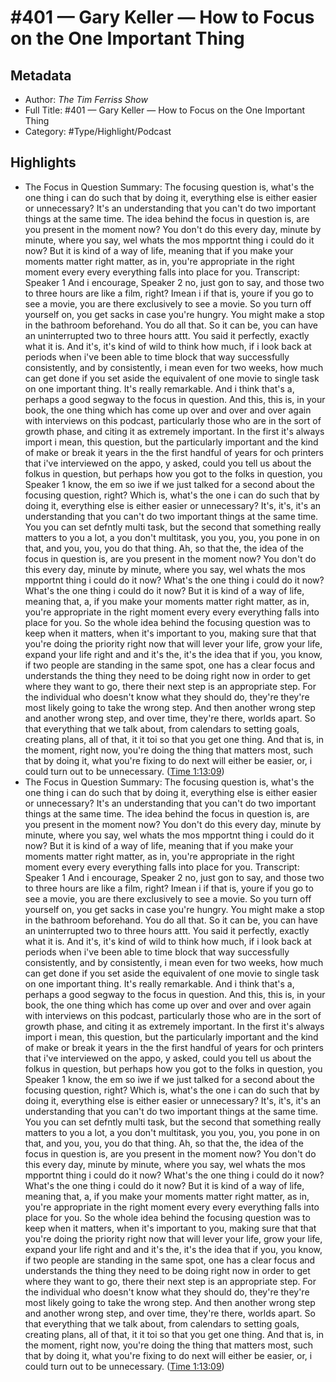 # \#401 —  Gary Keller — How to Focus on the One Important Thing

## Metadata

* Author: *The Tim Ferriss Show*
* Full Title: #401 —  Gary Keller — How to Focus on the One Important Thing
* Category: #Type/Highlight/Podcast

## Highlights

* The Focus in Question
  Summary:
  The focusing question is, what's the one thing i can do such that by doing it, everything else is either easier or unnecessary? It's an understanding that you can't do two important things at the same time. The idea behind the focus in question is, are you present in the moment now? You don't do this every day, minute by minute, where you say, wel whats the mos mpportnt thing i could do it now? But it is kind of a way of life, meaning that if you make your moments matter right matter, as in, you're appropriate in the right moment every every everything falls into place for you.
  Transcript:
  Speaker 1
  And i encourage,
  Speaker 2
  no, just gon to say, and those two to three hours are like a film, right? Imean i if that is, youre if you go to see a movie, you are there exclusively to see a movie. So you turn off yourself on, you get sacks in case you're hungry. You might make a stop in the bathroom beforehand. You do all that. So it can be, you can have an uninterrupted two to three hours attt. You said it perfectly, exactly what it is. And it's, it's kind of wild to think how much, if i look back at periods when i've been able to time block that way successfully consistently, and by consistently, i mean even for two weeks, how much can get done if you set aside the equivalent of one movie to single task on one important thing. It's really remarkable. And i think that's a, perhaps a good segway to the focus in question. And this, this is, in your book, the one thing which has come up over and over and over again with interviews on this podcast, particularly those who are in the sort of growth phase, and citing it as extremely important. In the first it's always import i mean, this question, but the particularly important and the kind of make or break it years in the the first handful of years for och printers that i've interviewed on the appo, y asked, could you tell us about the folkus in question, but perhaps how you got to the folks in question, you
  Speaker 1
  know, the em so iwe if we just talked for a second about the focusing question, right? Which is, what's the one i can do such that by doing it, everything else is either easier or unnecessary? It's, it's, it's an understanding that you can't do two important things at the same time. You you can set defntly multi task, but the second that something really matters to you a lot, a you don't multitask, you you, you, you pone in on that, and you, you, you do that thing. Ah, so that the, the idea of the focus in question is, are you present in the moment now? You don't do this every day, minute by minute, where you say, wel whats the mos mpportnt thing i could do it now? What's the one thing i could do it now? What's the one thing i could do it now? But it is kind of a way of life, meaning that, a, if you make your moments matter right matter, as in, you're appropriate in the right moment every every everything falls into place for you. So the whole idea behind the focusing question was to keep when it matters, when it's important to you, making sure that that you're doing the priority right now that will lever your life, grow your life, expand your life right and and it's the, it's the idea that if you, you know, if two people are standing in the same spot, one has a clear focus and understands the thing they need to be doing right now in order to get where they want to go, there their next step is an appropriate step. For the individual who doesn't know what they should do, they're they're most likely going to take the wrong step. And then another wrong step and another wrong step, and over time, they're there, worlds apart. So that everything that we talk about, from calendars to setting goals, creating plans, all of that, it it toi so that you get one thing. And that is, in the moment, right now, you're doing the thing that matters most, such that by doing it, what you're fixing to do next will either be easier, or, i could turn out to be unnecessary. ([Time 1:13:09](https://share.snipd.com/snip/a4196033-1bdd-40af-9cfb-92ffc37eeda2))
* The Focus in Question
  Summary:
  The focusing question is, what's the one thing i can do such that by doing it, everything else is either easier or unnecessary? It's an understanding that you can't do two important things at the same time. The idea behind the focus in question is, are you present in the moment now? You don't do this every day, minute by minute, where you say, wel whats the mos mpportnt thing i could do it now? But it is kind of a way of life, meaning that if you make your moments matter right matter, as in, you're appropriate in the right moment every every everything falls into place for you.
  Transcript:
  Speaker 1
  And i encourage,
  Speaker 2
  no, just gon to say, and those two to three hours are like a film, right? Imean i if that is, youre if you go to see a movie, you are there exclusively to see a movie. So you turn off yourself on, you get sacks in case you're hungry. You might make a stop in the bathroom beforehand. You do all that. So it can be, you can have an uninterrupted two to three hours attt. You said it perfectly, exactly what it is. And it's, it's kind of wild to think how much, if i look back at periods when i've been able to time block that way successfully consistently, and by consistently, i mean even for two weeks, how much can get done if you set aside the equivalent of one movie to single task on one important thing. It's really remarkable. And i think that's a, perhaps a good segway to the focus in question. And this, this is, in your book, the one thing which has come up over and over and over again with interviews on this podcast, particularly those who are in the sort of growth phase, and citing it as extremely important. In the first it's always import i mean, this question, but the particularly important and the kind of make or break it years in the the first handful of years for och printers that i've interviewed on the appo, y asked, could you tell us about the folkus in question, but perhaps how you got to the folks in question, you
  Speaker 1
  know, the em so iwe if we just talked for a second about the focusing question, right? Which is, what's the one i can do such that by doing it, everything else is either easier or unnecessary? It's, it's, it's an understanding that you can't do two important things at the same time. You you can set defntly multi task, but the second that something really matters to you a lot, a you don't multitask, you you, you, you pone in on that, and you, you, you do that thing. Ah, so that the, the idea of the focus in question is, are you present in the moment now? You don't do this every day, minute by minute, where you say, wel whats the mos mpportnt thing i could do it now? What's the one thing i could do it now? What's the one thing i could do it now? But it is kind of a way of life, meaning that, a, if you make your moments matter right matter, as in, you're appropriate in the right moment every every everything falls into place for you. So the whole idea behind the focusing question was to keep when it matters, when it's important to you, making sure that that you're doing the priority right now that will lever your life, grow your life, expand your life right and and it's the, it's the idea that if you, you know, if two people are standing in the same spot, one has a clear focus and understands the thing they need to be doing right now in order to get where they want to go, there their next step is an appropriate step. For the individual who doesn't know what they should do, they're they're most likely going to take the wrong step. And then another wrong step and another wrong step, and over time, they're there, worlds apart. So that everything that we talk about, from calendars to setting goals, creating plans, all of that, it it toi so that you get one thing. And that is, in the moment, right now, you're doing the thing that matters most, such that by doing it, what you're fixing to do next will either be easier, or, i could turn out to be unnecessary. ([Time 1:13:09](https://share.snipd.com/snip/c57cf8e7-675b-4df0-86ed-592edb26ea24))
